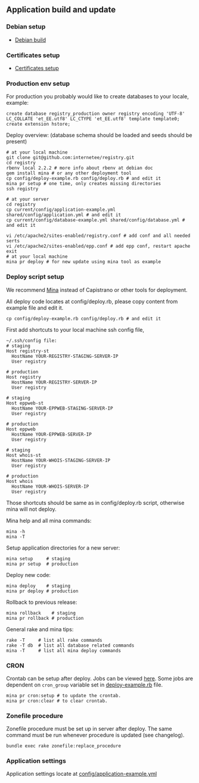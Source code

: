 Application build and update
----------------------------

### Debian setup

* [Debian build](/doc/debian_build_doc.md)


### Certificates setup

* [Certificates setup](/doc/certificates.md)


### Production env setup

For production you probably would like to create databases to your locale, example: 

    create database registry_production owner registry encoding 'UTF-8' LC_COLLATE 'et_EE.utf8' LC_CTYPE 'et_EE.utf8' template template0;
    create extension hstore;

Deploy overview: (database schema should be loaded and seeds should be present)

    # at your local machine
    git clone git@github.com:internetee/registry.git
    cd registry
    rbenv local 2.2.2 # more info about rbenv at debian doc
    gem install mina # or any other deployment tool
    cp config/deploy-example.rb config/deploy.rb # and edit it
    mina pr setup # one time, only creates missing directories
    ssh registry

    # at your server
    cd registry
    cp current/config/application-example.yml shared/config/application.yml # and edit it
    cp current/config/database-example.yml shared/config/database.yml # and edit it

    vi /etc/apache2/sites-enabled/registry.conf # add conf and all needed serts
    vi /etc/apache2/sites-enabled/epp.conf # add epp conf, restart apache
    exit
    # at your local machine
    mina pr deploy # for new update using mina tool as example



### Deploy script setup

We recommend [Mina](https://github.com/mina-deploy/mina) instead of Capistrano or other tools for deployment.

All deploy code locates at config/deploy.rb, please copy content from example file and edit it.

    cp config/deploy-example.rb config/deploy.rb # and edit it

First add shortcuts to your local machine ssh config file, 

```
~/.ssh/config file:
# staging
Host registry-st
  HostName YOUR-REGISTRY-STAGING-SERVER-IP
  User registry

# production
Host registry
  HostName YOUR-REGISTRY-SERVER-IP
  User registry

# staging
Host eppweb-st
  HostName YOUR-EPPWEB-STAGING-SERVER-IP
  User registry

# production
Host eppweb
  HostName YOUR-EPPWEB-SERVER-IP
  User registry

# staging
Host whois-st
  HostName YOUR-WHOIS-STAGING-SERVER-IP
  User registry

# production
Host whois
  HostName YOUR-WHOIS-SERVER-IP
  User registry
```

Those shortcuts should be same as in config/deploy.rb script, 
otherwise mina will not deploy.

Mina help and all mina commands:

    mina -h
    mina -T

Setup application directories for a new server:

    mina setup     # staging
    mina pr setup  # production 

Deploy new code:

    mina deploy    # staging
    mina pr deploy # production

Rollback to previous release:

    mina rollback    # staging
    mina pr rollback # production 

General rake and mina tips:

    rake -T     # list all rake commands
    rake -T db  # list all database related commands
    mina -T     # list all mina deploy commands


### CRON

Crontab can be setup after deploy. Jobs can be viewed [here](/config/schedule.rb). Some jobs are dependent on `cron_group` variable set in [deploy-example.rb](/config/deploy-example.rb) file.

    mina pr cron:setup # to update the crontab.
    mina pr cron:clear # to clear crontab.

### Zonefile procedure

Zonefile procedure must be set up in server after deploy. The same command must be run whenever procedure is updated (see changelog).

    bundle exec rake zonefile:replace_procedure


### Application settings

Application settings locate at [config/application-example.yml](/config/application-example.yml)


